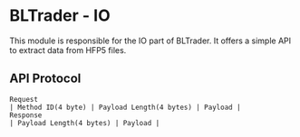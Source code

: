 # BLTrader - IO

This module is responsible for the IO part of BLTrader.
It offers a simple API to extract data from HFP5 files.

## API Protocol

```
Request
| Method ID(4 byte) | Payload Length(4 bytes) | Payload |
Response
| Payload Length(4 bytes) | Payload |
```
